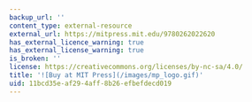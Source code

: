 ```yaml
---
backup_url: ''
content_type: external-resource
external_url: https://mitpress.mit.edu/9780262022620
has_external_licence_warning: true
has_external_license_warning: true
is_broken: ''
license: https://creativecommons.org/licenses/by-nc-sa/4.0/
title: '![Buy at MIT Press](/images/mp_logo.gif)'
uid: 11bcd35e-af29-4aff-8b26-efbefdecd019
---
```

